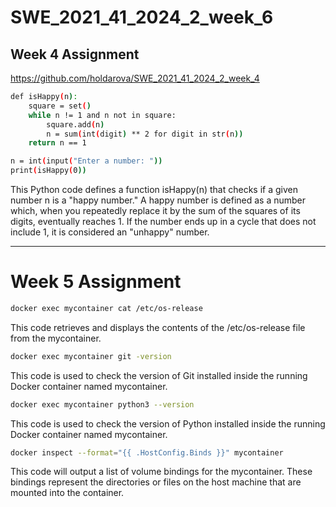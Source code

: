# SWE_2021_41_2024_2_week_6
## Week 4 Assignment
https://github.com/holdarova/SWE_2021_41_2024_2_week_4
```bash
def isHappy(n):
    square = set()
    while n != 1 and n not in square:
        square.add(n)
        n = sum(int(digit) ** 2 for digit in str(n))
    return n == 1

n = int(input("Enter a number: "))
print(isHappy(0))
```
This Python code defines a function isHappy(n) that checks if a given number n is a "happy number." A happy number is defined as a number which, when you repeatedly replace it by the sum of the squares of its digits, eventually reaches 1. If the number ends up in a cycle that does not include 1, it is considered an "unhappy" number.

---
# Week 5 Assignment
```bash
docker exec mycontainer cat /etc/os-release
```
This code retrieves and displays the contents of the /etc/os-release file from the mycontainer.
```bash
docker exec mycontainer git -version
```
This code is used to check the version of Git installed inside the running Docker container named mycontainer.
```bash
docker exec mycontainer python3 --version
```
This code is used to check the version of Python installed inside the running Docker container named mycontainer.
```bash
docker inspect --format="{{ .HostConfig.Binds }}" mycontainer
```
This code will output a list of volume bindings for the mycontainer. These bindings represent the directories or files on the host machine that are mounted into the container.
